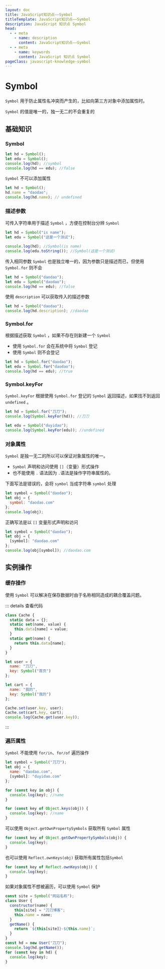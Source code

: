 ```yaml
---
layout: doc
title: JavaScript知识点——Symbol
titleTemplate: JavaScript知识点——Symbol
description: JavaScript 知识点 Symbol
head:
  - - meta
    - name: description
      content: JavaScript知识点——Symbol
  - - meta
    - name: keywords
      content: JavaScript 知识点 Symbol
pageClass: javascript-knowledge-symbol
---
```


# Symbol

`Symbol` 用于防止属性名冲突而产生的，比如向第三方对象中添加属性时。

`Symbol` 的值是唯一的，独一无二的不会重复的

## 基础知识

### Symbol

```js
let hd = Symbol();
let edu = Symbol();
console.log(hd); //symbol
console.log(hd == edu); //false
```

`Symbol` 不可以添加属性

```js
let hd = Symbol();
hd.name = "daodao";
console.log(hd.name); // undefined
```

### 描述参数

可传入字符串用于描述 `Symbol` ，方便在控制台分辨 `Symbol` 

```js
let hd = Symbol("is name");
let edu = Symbol("这是一个测试");

console.log(hd); //Symbol(is name)
console.log(edu.toString()); //Symbol(这是一个测试)
```

传入相同参数 `Symbol` 也是独立唯一的，因为参数只是描述而已，但使用 `Symbol.for` 则不会

```js
let hd = Symbol("daodao");
let edu = Symbol("daodao");
console.log(hd == edu); //false
```

使用 `description` 可以获取传入的描述参数

```js
let hd = Symbol("daodao");
console.log(hd.description); //daodao
```

### Symbol.for

根据描述获取 `Symbol` ，如果不存在则新建一个 `Symbol` 

- 使用 `Symbol.for` 会在系统中将 `Symbol` 登记
- 使用 `Symbol` 则不会登记

```js
let hd = Symbol.for("daodao");
let edu = Symbol.for("daodao");
console.log(hd == edu); //true
```

### Symbol.keyFor

`Symbol.keyFor` 根据使用 `Symbol.for` 登记的 `Symbol` 返回描述，如果找不到返回 `undefined` 。

```js
let hd = Symbol.for("刀刀");
console.log(Symbol.keyFor(hd)); //刀刀

let edu = Symbol("duyidao");
console.log(Symbol.keyFor(edu)); //undefined
```

### 对象属性

`Symbol` 是独一无二的所以可以保证对象属性的唯一。

- `Symbol` 声明和访问使用 `[]`（变量）形式操作
- 也不能使用 `.` 语法因为 `.`语法是操作字符串属性的。

下面写法是错误的，会将 `symbol` 当成字符串 `symbol` 处理

```js
let symbol = Symbol("daodao");
let obj = {
  symbol: "daodao.com"
};
console.log(obj);
```

正确写法是以 `[]` 变量形式声明和访问

```js
let symbol = Symbol("daodao");
let obj = {
  [symbol]: "daodao.com"
};
console.log(obj[symbol]); //daodao.com
```

## 实例操作

### 缓存操作

使用 `Symbol` 可以解决在保存数据时由于名称相同造成的耦合覆盖问题。

::: details 查看代码
```js
class Cache {
  static data = {};
  static set(name, value) {
    this.data[name] = value;
  }
  static get(name) {
    return this.data[name];
  }
}

let user = {
  name: "刀刀",
  key: Symbol("首页")
};

let cart = {
  name: "我的",
  key: Symbol("我的")
};

Cache.set(user.key, user);
Cache.set(cart.key, cart);
console.log(Cache.get(user.key));
```
:::

### 遍历属性

`Symbol` 不能使用 `for/in`、`for/of` 遍历操作

```js
let symbol = Symbol("刀刀");
let obj = {
  name: "daodao.com",
  [symbol]: "duyidao.com"
};

for (const key in obj) {
  console.log(key); //name
}

for (const key of Object.keys(obj)) {
  console.log(key); //name
}
```

可以使用 `Object.getOwnPropertySymbols` 获取所有 `Symbol` 属性

```js
for (const key of Object.getOwnPropertySymbols(obj)) {
  console.log(key);
}
```

也可以使用 `Reflect.ownKeys(obj)` 获取所有属性包括`Symbol`

```js
for (const key of Reflect.ownKeys(obj)) {
  console.log(key);
}
```

如果对象属性不想被遍历，可以使用 `Symbol` 保护

```js
const site = Symbol("网站名称");
class User {
  constructor(name) {
    this[site] = "刀刀博客";
    this.name = name;
  }
  getName() {
    return `${this[site]}-${this.name}`;
  }
}
const hd = new User("刀刀");
console.log(hd.getName());
for (const key in hd) {
  console.log(key);
}
```